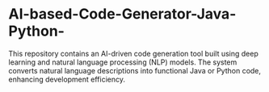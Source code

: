 # AI-based-Code-Generator-Java-Python-
This repository contains an AI-driven code generation tool built using deep learning and natural language processing (NLP) models. The system converts natural language descriptions into functional Java or Python code, enhancing development efficiency. 

